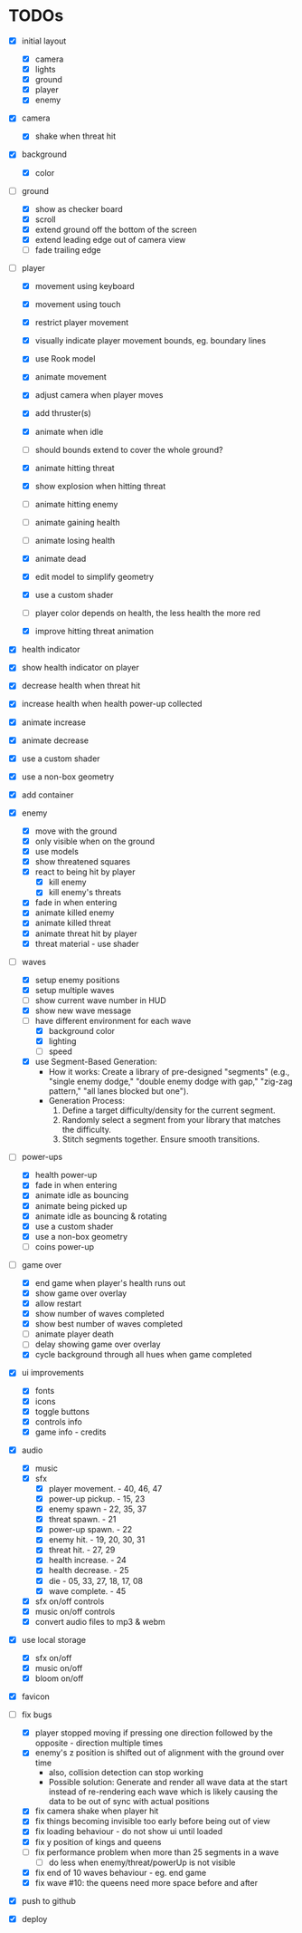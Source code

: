 # TODOs

- [x] initial layout
  - [x] camera
  - [x] lights
  - [x] ground
  - [x] player
  - [x] enemy
  
- [x] camera
  - [x] shake when threat hit

- [x] background
  - [x] color

- [ ] ground
  - [x] show as checker board
  - [x] scroll
  - [x] extend ground off the bottom of the screen
  - [x] extend leading edge out of camera view
  - [ ] fade trailing edge

- [ ] player
  - [x] movement using keyboard
  - [x] movement using touch
  - [x] restrict player movement
  - [x] visually indicate player movement bounds, eg. boundary lines
  - [x] use Rook model
  - [x] animate movement
  - [x] adjust camera when player moves
  - [x] add thruster(s)
  - [x] animate when idle
  - [ ] should bounds extend to cover the whole ground?
  - [x] animate hitting threat
  - [x] show explosion when hitting threat
  - [ ] animate hitting enemy
  - [ ] animate gaining health
  - [ ] animate losing health
  - [x] animate dead
  - [x] edit model to simplify geometry
  - [x] use a custom shader
  - [ ] player color depends on health, the less health the more red
  - [x] improve hitting threat animation


- [x] health indicator
 - [x] show health indicator on player
 - [x] decrease health when threat hit
 - [x] increase health when health power-up collected
 - [x] animate increase
 - [x] animate decrease
 - [x] use a custom shader
 - [x] use a non-box geometry
 - [x] add container

- [x] enemy
  - [x] move with the ground
  - [x] only visible when on the ground
  - [x] use models
  - [x] show threatened squares
  - [x] react to being hit by player
    - [x] kill enemy
    - [x] kill enemy's threats
  - [x] fade in when entering
  - [x] animate killed enemy
  - [x] animate killed threat
  - [x] animate threat hit by player
  - [x] threat material - use shader

- [ ] waves
  - [x] setup enemy positions
  - [x] setup multiple waves
  - [ ] show current wave number in HUD
  - [x] show new wave message
  - [ ] have different environment for each wave
    - [x] background color
    - [x] lighting
    - [ ] speed
  - [x] use Segment-Based Generation:
    - How it works: Create a library of pre-designed "segments" (e.g., "single enemy dodge," "double enemy dodge with gap," "zig-zag pattern," "all lanes blocked but one").
    - Generation Process:
        1. Define a target difficulty/density for the current segment.
        2. Randomly select a segment from your library that matches the difficulty.
        3. Stitch segments together. Ensure smooth transitions.

- [ ] power-ups
  - [x] health power-up
  - [x] fade in when entering
  - [x] animate idle as bouncing
  - [x] animate being picked up
  - [x] animate idle as bouncing & rotating
  - [x] use a custom shader
  - [x] use a non-box geometry
  - [ ] coins power-up

- [ ] game over
  - [x] end game when player's health runs out
  - [x] show game over overlay
  - [x] allow restart
  - [x] show number of waves completed
  - [x] show best number of waves completed
  - [ ] animate player death
  - [ ] delay showing game over overlay
  - [x] cycle background through all hues when game completed

- [x] ui improvements
  - [x] fonts
  - [x] icons
  - [x] toggle buttons
  - [x] controls info
  - [x] game info - credits

- [x] audio
  - [x] music
  - [x] sfx
    - [x] player movement.  - 40, 46, 47
    - [x] power-up pickup.  - 15, 23
    - [x] enemy spawn       - 22, 35, 37
    - [x] threat spawn.     - 21
    - [x] power-up spawn.   - 22
    - [x] enemy hit.        - 19, 20, 30, 31
    - [x] threat hit.       - 27, 29
    - [x] health increase.  - 24
    - [x] health decrease.  - 25
    - [x] die               - 05, 33, 27, 18, 17, 08
    - [x] wave complete.    - 45
  - [x] sfx on/off controls
  - [x] music on/off controls
  - [x] convert audio files to mp3 & webm

- [x] use local storage
  - [x] sfx on/off
  - [x] music on/off
  - [x] bloom on/off

- [x] favicon

- [ ] fix bugs
  - [x] player stopped moving if pressing one direction followed by the opposite -   direction multiple times
  - [x] enemy's z position is shifted out of alignment with the ground over time
    - also, collision detection can stop working
    - Possible solution: Generate and render all wave data at the start instead of   re-rendering each wave which is likely causing the data to be out of sync with   actual positions
  - [x] fix camera shake when player hit
  - [x] fix things becoming invisible too early before being out of view
  - [x] fix loading behaviour - do not show ui until loaded
  - [x] fix y position of kings and queens
  - [ ] fix performance problem when more than 25 segments in a wave
    - [ ] do less when enemy/threat/powerUp is not visible
  - [x] fix end of 10 waves behaviour - eg. end game
  - [x] fix wave #10: the queens need more space before and after

- [x] push to github
- [x] deploy
